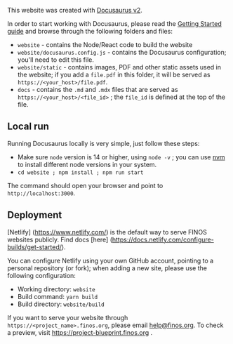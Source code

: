 This website was created with [Docusaurus v2](https://v2.docusaurus.io/).

In order to start working with Docusaurus, please read the [Getting Started guide](https://docusaurus.io/docs/configuration) and browse through the following folders and files:
- `website` - contains the Node/React code to build the website
- `website/docusaurus.config.js` - contains the Docusaurus configuration; you'll need to edit this file.
- `website/static` - contains images, PDF and other static assets used in the website; if you add a `file.pdf` in this folder, it will be served as `https://<your_host>/file.pdf`.
- `docs` - contains the `.md` and `.mdx` files that are served as `https://<your_host>/<file_id>` ; the `file_id` is defined at the top of the file.

## Local run

Running Docusaurus locally is very simple, just follow these steps:
- Make sure `node` version is 14 or higher, using `node -v` ; you can use [nvm](https://github.com/nvm-sh/nvm) to install different node versions in your system.
- `cd website ; npm install ; npm run start`

The command should open your browser and point to `http://localhost:3000`.

## Deployment

[Netlify] (https://www.netlify.com/) is the default way to serve FINOS websites publicly. Find docs [here] (https://docs.netlify.com/configure-builds/get-started/).

You can configure Netlify using your own GitHub account, pointing to a personal repository (or fork); when adding a new site, please use the following configuration:
- Working directory: `website`
- Build command: `yarn build`
- Build directory: `website/build`

If you want to serve your website through `https://<project_name>.finos.org`, please email [help@finos.org](mailto:help@finos.org). To check a preview, visit https://project-blueprint.finos.org .
